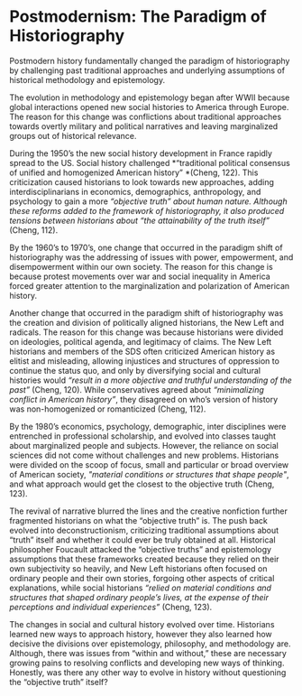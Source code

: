# Postmodernism: The Paradigm of Historiography 

Postmodern history fundamentally changed the paradigm of historiography by challenging past traditional approaches and underlying assumptions of historical methodology and epistemology. 

The evolution in methodology and epistemology began after WWII because global interactions opened new social histories to America through Europe. The reason for this change was conflictions about traditional approaches towards overtly military and political narratives and leaving marginalized groups out of historical relevance.  

During the 1950’s the new social history development in France rapidly spread to the US. Social history challenged *“traditional political consensus of unified and homogenized American history” *(Cheng, 122).  This criticization caused historians to look towards new approaches, adding interdisciplinarians in economics, demographics, anthropology, and psychology to gain a more *“objective truth” about human nature. Although these reforms added to the framework of historiography, it also produced tensions between historians about “the attainability of the truth itself”* (Cheng, 112).  

By the 1960’s to 1970’s, one change that occurred in the paradigm shift of historiography was the addressing of issues with power, empowerment, and disempowerment within our own society. The reason for this change is because protest movements over war and social inequality in America forced greater attention to the marginalization and polarization of American history.  

Another change that occurred in the paradigm shift of historiography was the creation and division of politically aligned historians, the New Left and radicals. The reason for this change was because historians were divided on ideologies, political agenda, and legitimacy of claims. The New Left historians and members of the SDS often criticized American history as elitist and misleading, allowing injustices and structures of oppression to continue the status quo, and only by diversifying social and cultural histories would *“result in a more objective and truthful understanding of the past”* (Cheng, 120). While conservatives agreed about *“minimalizing conflict in American history”*, they disagreed on who’s version of history was non-homogenized or romanticized (Cheng, 112).  

By the 1980’s economics, psychology, demographic, inter disciplines were entrenched in professional scholarship, and evolved into classes taught about marginalized people and subjects. However, the reliance on social sciences did not come without challenges and new problems. Historians were divided on the scoop of focus, small and particular or broad overview of American society, *"material conditions or structures that shape people"*, and what approach would get the closest to the objective truth (Cheng, 123). 

The revival of narrative blurred the lines and the  creative nonfiction further fragmented historians on what the “objective truth” is. The push back evolved into deconstructionism, criticizing traditional assumptions about “truth” itself and whether it could ever be truly obtained at all. Historical philosopher Foucault attacked the “objective truths” and epistemology assumptions that these frameworks created because they relied on their own subjectivity so heavily, and New Left historians often focused on ordinary people and their own stories, forgoing other aspects of critical explanations, while social historians *“relied on material conditions and structures that shaped ordinary people’s lives, at the expense of their perceptions and individual experiences”* (Cheng, 123).  

The changes in social and cultural history evolved over time. Historians learned new ways to approach history, however they also learned how decisive the divisions over epistemology, philosophy, and methodology are. Although, there was issues from “within and without,” these are necessary growing pains to resolving conflicts and developing new ways of thinking. Honestly, was there any other way to evolve in history without questioning the “objective truth” itself?  
